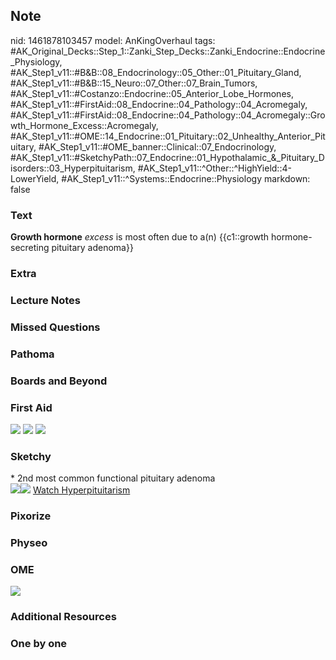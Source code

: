 ## Note
nid: 1461878103457
model: AnKingOverhaul
tags: #AK_Original_Decks::Step_1::Zanki_Step_Decks::Zanki_Endocrine::Endocrine_Physiology, #AK_Step1_v11::#B&B::08_Endocrinology::05_Other::01_Pituitary_Gland, #AK_Step1_v11::#B&B::15_Neuro::07_Other::07_Brain_Tumors, #AK_Step1_v11::#Costanzo::Endocrine::05_Anterior_Lobe_Hormones, #AK_Step1_v11::#FirstAid::08_Endocrine::04_Pathology::04_Acromegaly, #AK_Step1_v11::#FirstAid::08_Endocrine::04_Pathology::04_Acromegaly::Growth_Hormone_Excess::Acromegaly, #AK_Step1_v11::#OME::14_Endocrine::01_Pituitary::02_Unhealthy_Anterior_Pituitary, #AK_Step1_v11::#OME_banner::Clinical::07_Endocrinology, #AK_Step1_v11::#SketchyPath::07_Endocrine::01_Hypothalamic_&_Pituitary_Disorders::03_Hyperpituitarism, #AK_Step1_v11::^Other::^HighYield::4-LowerYield, #AK_Step1_v11::^Systems::Endocrine::Physiology
markdown: false

### Text
<div>
  <b>Growth hormone</b> <i>excess</i> is most often due to a(n)
  {{c1::growth hormone-secreting pituitary adenoma}}
</div>

### Extra


### Lecture Notes


### Missed Questions


### Pathoma


### Boards and Beyond


### First Aid
<img src="tmpX6hVnR.png"> <img src="tmp0vBlH3.png"> <img src=
"tmpObYyEp.png">

### Sketchy
<div>
  * 2nd most common functional pituitary adenoma
</div><img src="GHomas_1566160514431.jpg"><img src=
"Zoverall%20picture%20(111).JPG"> <a href=
"https://dashboard.sketchy.com/study/medical/courses/medical-pathophysiology/units/medical-pathophysiology-endocrine/videos/medical-pathophysiology-endocrine-hypothalamic-and-pituitary-disorders-hyperpituitarism?utm_source=anki&utm_medium=partnership&utm_campaign=february_update&utm_content=medical">
Watch Hyperpituitarism</a>

### Pixorize


### Physeo


### OME
<div class="ome-widget">
  <a href=
  "https://onlinemeded.org/spa/endocrinology?ref=anki"><img src=
  "_OME_AnkiFlashcards_Topic_6.png"></a>
</div>

### Additional Resources


### One by one

